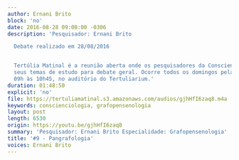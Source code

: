 ```yaml
---
author: Ernani Brito
block: 'no'
date: 2016-08-28 09:00:00 -0306
description: 'Pesquisador: Ernani Brito

  Debate realizado em 28/08/2016


  Tertúlia Matinal é a reunião aberta onde os pesquisadores da Conscienciologia apresentam
  seus temas de estudo para debate geral. Ocorre todos os domingos pela manhã, das
  09h às 10h45, no auditório do Tertuliarium.'
duration: 01:48:50
explicit: 'no'
file: https://tertuliamatinal.s3.amazonaws.com/audios/gjhHfI6zaq8.m4a
keywords: conscienciologia, grafopensenologia
layout: post
length: 6530
origin: https://youtu.be/gjhHfI6zaq8
summary: 'Pesquisador: Ernani Brito Especialidade: Grafopensenologia'
title: '#9 - Pangrafologia'
voices: Ernani Brito
---
```

